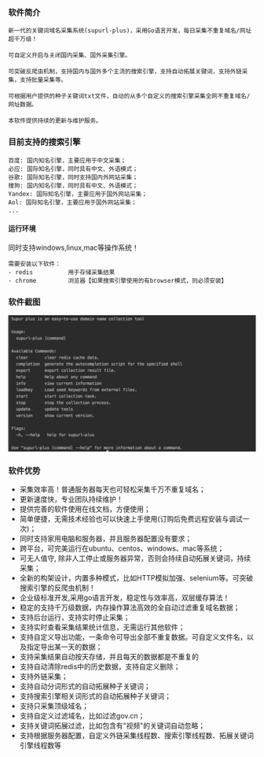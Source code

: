 ### 软件简介
```
新一代的关键词域名采集系统(supurl-plus)，采用Go语言开发，每日采集不重复域名/网址超千万级！

可自定义开启与关闭国内采集、国外采集引擎。

可突破反爬虫机制，支持国内与国外多个主流的搜索引擎，支持自动拓展关键词，支持外链采集，支持批量采集等。

可根据用户提供的种子关键词txt文件，自动的从多个自定义的搜索引擎采集全网不重复域名/网址数据。

本软件提供持续的更新与维护服务。
```

### 目前支持的搜索引擎
```
百度: 国内知名引擎，主要应用于中文采集；
必应: 国际知名引擎，同时具有中文、外语模式；
谷歌: 国际知名引擎，同时支持国内外网站采集；
搜狗: 国内知名引擎，同时具有中文、外语模式；
Yandex: 国际知名引擎，主要应用于国外网站采集；
Aol: 国际知名引擎，主要应用于国外网站采集；
...
```

#### 运行环境

同时支持windows,linux,mac等操作系统！
```
需要安装以下软件：
- redis          用于存储采集结果
- chrome         浏览器【如果搜索引擎使用的有browser模式，则必须安装】
```



### 软件截图

![redis client1](resource/supurl-plus.png)


### 软件优势
- 采集效率高！普通服务器每天也可轻松采集千万不重复域名；
- 更新速度快，专业团队持续维护！
- 提供完善的软件使用在线文档，方便使用；
- 简单便捷，无需技术经验也可以快速上手使用(订购后免费远程安装与调试一次)；
- 同时支持家用电脑和服务器，并且服务器配置没有要求；
- 跨平台，可完美运行在ubuntu、centos、windows、mac等系统；
- 可无人值守, 除非人工停止或服务器异常，否则会持续自动拓展关键词，持续采集；
- 全新的构架设计，内置多种模式，比如HTTP模拟加强、selenium等。可突破搜索引擎的反爬虫机制！
- 企业级标准开发,采用go语言开发，稳定性与效率高，双层缓存算法！
- 稳定的支持千万级数据，内存操作算法高效的全自动过滤重复域名数据；
- 支持后台运行，支持实时停止采集；
- 支持实时查看采集结果统计信息，无需运行其他软件；
- 支持自定义导出功能，一条命令可导出全部不重复数据。可自定义文件名，以及指定导出某一天的数据；
- 支持采集结果自动按天存储，并且每天的数据都是不重复的
- 支持自动清除redis中的历史数据，支持自定义删除；
- 支持外链采集；
- 支持自动分词形式的自动拓展种子关键词；
- 支持搜索引擎相关词形式的自动拓展种子关键词；
- 支持只采集顶级域名；
- 支持自定义过滤域名，比如过滤gov.cn；
- 支持关键词拓展过滤，比如包含有"视频"的关键词自动忽略；
- 支持根据服务器配置，自定义外链采集线程数、搜索引擎线程数、拓展关键词引擎线程数等